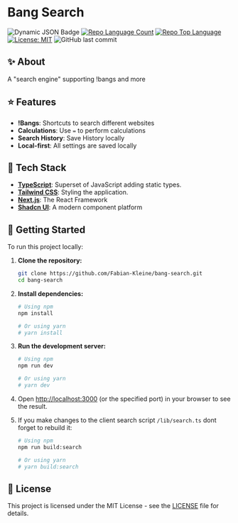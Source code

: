 # Bang Search

![Dynamic JSON Badge](https://img.shields.io/badge/dynamic/json?url=https%3A%2F%2Fraw.githubusercontent.com%2FFabian-Kleine%2Fbang-search%2Frefs%2Fheads%2Fmain%2Fpackage.json&query=dependencies.next&logo=next.js&logoColor=next.js&label=Next.js)
[![Repo Language Count](https://img.shields.io/github/languages/count/Fabian-Kleine/bang-search)](https://github.com/Fabian-Kleine/bang-search)
[![Repo Top Language](https://img.shields.io/github/languages/top/Fabian-Kleine/bang-search)](https://github.com/Fabian-Kleine/bang-search)
[![License: MIT](https://img.shields.io/badge/License-MIT-yellow.svg)](https://opensource.org/licenses/MIT)
![GitHub last commit](https://img.shields.io/github/last-commit/Fabian-Kleine/bang-search)

## ✨ About

A "search engine" supporting !bangs and more

## ⭐ Features

- **!Bangs**: Shortcuts to search different websites
- **Calculations**: Use `=` to perform calculations
- **Search History**: Save History locally
- **Local-first**: All settings are saved locally

## 🚀 Tech Stack

*   **[TypeScript](https://www.typescriptlang.org/)**: Superset of JavaScript adding static types.
*   **[Tailwind CSS](https:tailwindcss.com)**: Styling the application.
*   **[Next.js](https://nextjs.org)**: The React Framework
*   **[Shadcn UI](https://ui.shadcn.com)**: A modern component platform

## 🏁 Getting Started

To run this project locally:

1.  **Clone the repository:**
    ```bash
    git clone https://github.com/Fabian-Kleine/bang-search.git
    cd bang-search
    ```

2.  **Install dependencies:**
    ```bash
    # Using npm
    npm install

    # Or using yarn
    # yarn install
    ```

3.  **Run the development server:**
    ```bash
    # Using npm
    npm run dev

    # Or using yarn
    # yarn dev
    ```

4.  Open [http://localhost:3000](http://localhost:3000) (or the specified port) in your browser to see the result.

5. If you make changes to the client search script `/lib/search.ts` dont forget to rebuild it:
    ```bash
    # Using npm
    npm run build:search

    # Or using yarn
    # yarn build:search
    ```

## 📄 License

This project is licensed under the MIT License - see the [LICENSE](LICENSE) file for details.